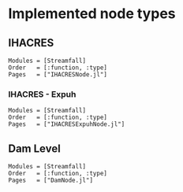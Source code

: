 # Implemented node types


## IHACRES

```@autodocs
Modules = [Streamfall]
Order   = [:function, :type]
Pages   = ["IHACRESNode.jl"]
```

### IHACRES - Expuh

```@autodocs
Modules = [Streamfall]
Order   = [:function, :type]
Pages   = ["IHACRESExpuhNode.jl"]
```

## Dam Level

```@autodocs
Modules = [Streamfall]
Order   = [:function, :type]
Pages   = ["DamNode.jl"]
```